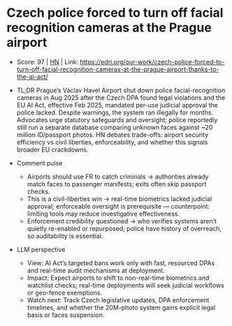 # Czech police forced to turn off facial recognition cameras at the Prague airport

- Score: 97 | [HN](https://news.ycombinator.com/item?id=45784185) | Link: https://edri.org/our-work/czech-police-forced-to-turn-off-facial-recognition-cameras-at-the-prague-airport-thanks-to-the-ai-act/

- TL;DR
  Prague’s Václav Havel Airport shut down police facial-recognition cameras in Aug 2025 after the Czech DPA found legal violations and the EU AI Act, effective Feb 2025, mandated per-use judicial approval the police lacked. Despite warnings, the system ran illegally for months. Advocates urge statutory safeguards and oversight; police reportedly still run a separate database comparing unknown faces against ~20 million ID/passport photos. HN debates trade-offs: airport security efficiency vs civil liberties, enforceability, and whether this signals broader EU crackdowns.

- Comment pulse
  - Airports should use FR to catch criminals → authorities already match faces to passenger manifests; exits often skip passport checks.
  - This is a civil-liberties win → real-time biometrics lacked judicial approval; enforceable oversight is prerequisite — counterpoint: limiting tools may reduce investigative effectiveness.
  - Enforcement credibility questioned → who verifies systems aren’t quietly re-enabled or repurposed; police have history of overreach, so auditability is essential.

- LLM perspective
  - View: AI Act’s targeted bans work only with fast, resourced DPAs and real-time audit mechanisms at deployment.
  - Impact: Expect airports to shift to non-real-time biometrics and watchlist checks; real-time deployments will seek judicial workflows or geo-fence exemptions.
  - Watch next: Track Czech legislative updates, DPA enforcement timelines, and whether the 20M-photo system gains explicit legal basis or faces suspension.

